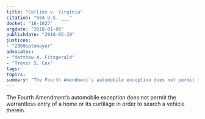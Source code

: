 ```yaml
---
title: "Collins v. Virginia"
citation: "584 U.S. ___"
docket: "16-1027"
argdate: "2018-01-09"
publishdate: "2018-05-29"
justices:
- "2009sotomayor"
advocates:
- "Matthew A. Fitzgerald"
- "Trevor S. Cox"
tags:
topics:
summary: "The Fourth Amendment’s automobile exception does not permit the warrantless entry of a home or its curtilage in order to search a vehicle therein."
---
```

The Fourth Amendment’s automobile exception does not permit the warrantless entry of a home or its curtilage in order to search a vehicle therein.

